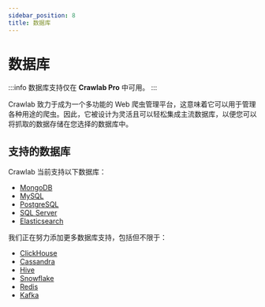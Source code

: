 ```yaml
---
sidebar_position: 8
title: 数据库
---
```


# 数据库

:::info
数据库支持仅在 **Crawlab Pro** 中可用。
:::

Crawlab 致力于成为一个多功能的 Web 爬虫管理平台，这意味着它可以用于管理各种用途的爬虫。因此，它被设计为灵活且可以轻松集成主流数据库，以便您可以将抓取的数据存储在您选择的数据库中。

## 支持的数据库

Crawlab 当前支持以下数据库：

- [MongoDB](https://www.mongodb.com/)
- [MySQL](https://www.mysql.com/)
- [PostgreSQL](https://www.postgresql.org/)
- [SQL Server](https://www.microsoft.com/en-us/sql-server)
- [Elasticsearch](https://www.elastic.co/elasticsearch/)

我们正在努力添加更多数据库支持，包括但不限于：

- [ClickHouse](https://clickhouse.com/)
- [Cassandra](https://cassandra.apache.org/)
- [Hive](https://hive.apache.org/)
- [Snowflake](https://www.snowflake.com/)
- [Redis](https://redis.io/)
- [Kafka](https://kafka.apache.org/)